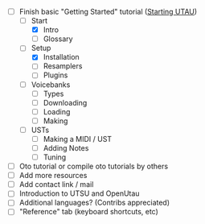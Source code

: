 - [ ] Finish basic "Getting Started" tutorial ([Starting UTAU](/start/intro))
    - [ ] Start
        - [X] Intro
        - [ ] Glossary
    - [ ] Setup
        - [X] Installation
        - [ ] Resamplers
        - [ ] Plugins
    - [ ] Voicebanks
        - [ ] Types
        - [ ] Downloading
        - [ ] Loading
        - [ ] Making
    - [ ] USTs
      - [ ] Making a MIDI / UST
      - [ ] Adding Notes
      - [ ] Tuning
- [ ] Oto tutorial or compile oto tutorials by others
- [ ] Add more resources
- [ ] Add contact link / mail
- [ ] Introduction to UTSU and OpenUtau
- [ ] Additional languages? (Contribs appreciated)
- [ ] "Reference" tab (keyboard shortcuts, etc)